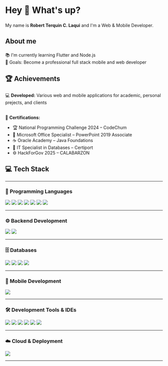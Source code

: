 <h1 align="left">Hey 👋 What's up?</h1>

###

<p align="left">My name is <b>Robert Terquin C. Laqui</b> and I'm a Web & Mobile Developer.</p>

###

<h2 align="left">About me</h2>

###

<p align="left">
📚 I'm currently learning Flutter and Node.js<br>
🎯 Goals: Become a professional full stack mobile and web developer<br>
</p>

###

<h2 align="left">🏆 Achievements</h2>

###

<p align="left">
💻 <b>Developed:</b> Various web and mobile applications for academic, personal prejects, and clients<br><br>

🏅 <b>Certifications:</b>
<ul align="left">
  <li>🏆 National Programming Challenge 2024 – CodeChum</li>
  <li>💼 Microsoft Office Specialist – PowerPoint 2019 Associate</li>
  <li>☕ Oracle Academy – Java Foundations</li>
  <li>🧠 IT Specialist in Databases – Certiport</li>
  <li>⚙️ HackForGov 2025 – CALABARZON</li>
</ul>
</p>

###

<h2 align="left">💻 Tech Stack</h2>

---

<h3 align="left">🧠 Programming Languages</h3>

<p align="left">
  <img src="https://img.shields.io/badge/HTML5-E34F26?style=for-the-badge&logo=html5&logoColor=white"/>
  <img src="https://img.shields.io/badge/CSS3-1572B6?style=for-the-badge&logo=css3&logoColor=white"/>
  <img src="https://img.shields.io/badge/JavaScript-F7DF1E?style=for-the-badge&logo=javascript&logoColor=black"/>
  <img src="https://img.shields.io/badge/Java-ED8B00?style=for-the-badge&logo=openjdk&logoColor=white"/>
  <img src="https://img.shields.io/badge/C-00599C?style=for-the-badge&logo=c&logoColor=white"/>
  <img src="https://img.shields.io/badge/Python-3776AB?style=for-the-badge&logo=python&logoColor=white"/>
  <img src="https://img.shields.io/badge/Dart-0175C2?style=for-the-badge&logo=dart&logoColor=white"/>
</p>

---

<h3 align="left">⚙️ Backend Development</h3>

<p align="left">
  <img src="https://img.shields.io/badge/Node.js-43853D?style=for-the-badge&logo=node.js&logoColor=white"/>
  <img src="https://img.shields.io/badge/Express.js-000000?style=for-the-badge&logo=express&logoColor=white"/>
</p>

---

<h3 align="left">🗄️ Databases</h3>

<p align="left">
  <img src="https://img.shields.io/badge/MySQL-4479A1?style=for-the-badge&logo=mysql&logoColor=white"/>
  <img src="https://img.shields.io/badge/Supabase-3ECF8E?style=for-the-badge&logo=supabase&logoColor=white"/>
  <img src="https://img.shields.io/badge/Firebase-FFCA28?style=for-the-badge&logo=firebase&logoColor=black"/>
  <img src="https://img.shields.io/badge/MongoDB-4EA94B?style=for-the-badge&logo=mongodb&logoColor=white"/>
</p>

---

<h3 align="left">📱 Mobile Development</h3>

<p align="left">
  <img src="https://img.shields.io/badge/Flutter-02569B?style=for-the-badge&logo=flutter&logoColor=white"/>
</p>

---

<h3 align="left">🛠️ Development Tools & IDEs</h3>

<p align="left">
  <img src="https://img.shields.io/badge/Git-F05032?style=for-the-badge&logo=git&logoColor=white"/>
  <img src="https://img.shields.io/badge/GitHub-181717?style=for-the-badge&logo=github&logoColor=white"/>
  <img src="https://img.shields.io/badge/Android_Studio-3DDC84?style=for-the-badge&logo=android-studio&logoColor=white"/>
  <img src="https://img.shields.io/badge/VSCode-0078D4?style=for-the-badge&logo=visual-studio-code&logoColor=white"/>
  <img src="https://img.shields.io/badge/NetBeans-1B6AC6?style=for-the-badge&logo=apache-netbeans-ide&logoColor=white"/>
  <img src="https://img.shields.io/badge/Postman-FF6C37?style=for-the-badge&logo=postman&logoColor=white"/>
</p>

---

<h3 align="left">☁️ Cloud & Deployment</h3>

<p align="left">
  <img src="https://img.shields.io/badge/Render-46E3B7?style=for-the-badge&logo=render&logoColor=white"/>
</p>

---
